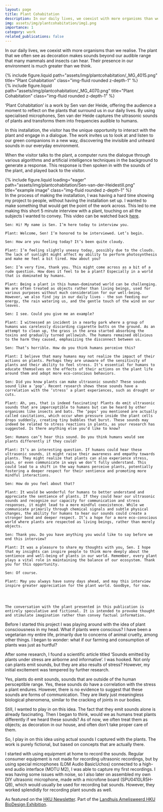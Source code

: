 ```yaml
---
layout: page
title: Plant Cohabitation
description: In our daily lives, we coexist with more organisms than we realise. The plant that we often see as decoration makes sounds beyond our audible range that many mammals and insects can hear. Their presence in our environment is much greater than we think.
img: assets/img/plantcohabitation/img1.png
importance: 1
category: work
related_publications: false
---
```


In our daily lives, we coexist with more organisms than we realise. The plant that we often see as decoration makes sounds beyond our audible range that many mammals and insects can hear. Their presence in our environment is much greater than we think.

<div class="row justify-content-sm-center">
    <div class="col-sm-8 mt-3 mt-md-0">
        {% include figure.liquid path="assets/img/plantcohabitation/_MG_4015.png" title="Plant Cohabitation" class="img-fluid rounded z-depth-1" %}
    </div>
    <div class="col-sm-4 mt-3 mt-md-0">
        {% include figure.liquid path="assets/img/plantcohabitation/_MG_4070.png" title="Plant Cohabitation" class="img-fluid rounded z-depth-1" %}
    </div>
</div>


‘Plant Cohabitation’ is a work by Sen van der Heide, offering the audience a moment to reflect on the plants that surround us in our daily lives. By using specialised microphones, Sen van der Heide captures the ultrasonic sounds of plants and transforms them into frequencies audible to humans.

In this installation, the visitor has the unique opportunity to interact with the plant and engage in a dialogue. The work invites us to look at and listen to our green companions in a new way, discovering the invisible and unheard sounds in our everyday environment.

When the visitor talks to the plant, a computer runs the dialogue through various algorithms and artificial intelligence techniques in the background to generate a response. This response is then spoken in with the sounds of the plant, and played back to the visitor. 

<div class="row">
    <div class="col-sm mt-3 mt-md-0">
        {% include figure.liquid loading="eager" path="assets/img/plantcohabitation/Sen-van-der-Heidestill.png" title="example image" class="img-fluid rounded z-depth-1" %}
    </div>
</div>
<div class="caption">
    In the process of making the installation, I was having a hard time showing my project to people, without having the installation set up. I wanted to make something that would get the point of the work across. This led to me making this short 5 minute interview with a plant, touching on all the subjects I wanted to convey.  This video can be watched back <a href="https://www.youtube.com/watch?v=n1cuoMDqmtQ">here</a>. 
</div>

    Sen: Hi! My name is Sen. I’m here today to interview you.

    Plant: Welcome, Sen! I’m honored to be interviewed. Let’s begin.
        
    Sen: How are you feeling today? It’s been quite cloudy.

    Plant: I’m feeling slightly uneasy today, possibly due to the clouds. The lack of sunlight might affect my ability to perform photosynthesis and make me feel a bit tired. How about you?

    Sen: I’m very fine, thank you. This might come across as a bit of a rude question. How does it feel to be a plant? Especially in a world that is dominated by humans.

    Plant: Being a plant in this human-dominated world can be challenging. We are often treated as objects rather than living beings, used for various purposes without much consideration for our well-being. However, we also find joy in our daily lives - the sun feeding our energy, the rain watering us, and the gentle touch of the wind on our leaves.

    Sen: I see. Could you give me an example?

    Plant: I witnessed an incident in a nearby park where a group of humans was carelessly discarding cigarette butts on the ground. As an attempt to clean up, the grass in the area started absorbing the toxins and gradually turned yellowish. The humans remained oblivious to the harm they caused, emphasizing the disconnect between us.

    Sen: That’s horrible. How do you think humans perceive this?

    Plant: I believe that many humans may not realize the impact of their actions on plants. Perhaps they are unaware of the sensitivity of plants and their ability to feel stress. It’s essential for humans to educate themselves on the effects of their actions on the plant life around them and adopt more eco-conscious behaviors.

    Sen: Did you know plants can make ultrasonic sounds? These sounds sound like a ‘pop’. Recent research shows these sounds have a correlation with the ‘stress’ a plant experiences, such as drought or cuts.

    Plant: Ah, yes, that is indeed fascinating! Plants do emit ultrasonic sounds that are imperceptible to humans but can be heard by other organisms like insects and bats. The ‘pops’ you mentioned are actually called cavitations, which occur when pressure inside the plant cells drops suddenly, creating tiny bubbles that burst. These sounds may indeed be related to stress reactions in plants, as your research has suggested. Is there anything else you’d like to know?

    Sen: Humans can’t hear this sound. Do you think humans would see plants differently if they could?

    Plant: It’s an interesting question. If humans could hear these ultrasonic sounds, it might raise their awareness and empathy towards plants. They might realize that plants can also experience stress, pain, or even communicate in ways we don’t fully understand. This could lead to a shift in the way humans perceive plants, potentially fostering a deeper respect for their sentience and promoting more mindful interactions.

    Sen: How do you feel about that?

    Plant: It would be wonderful for humans to better understand and appreciate the sentience of plants. If they could hear our ultrasonic sounds and recognize our capacity for communication and stress responses, it might lead to a more mindful coexistence. While we communicate primarily through chemical signals and subtle physical changes, the ability for humans to hear our sounds could create a stronger bond and deeper respect. It’s a hope for a more eco-conscious world where plants are respected as living beings, rather than merely objects.

    Sen: Thank you. Do you have anything you would like to say before we end this interview?

    Plant: It was a pleasure to share my thoughts with you, Sen. I hope that my insights can inspire people to think more deeply about the sentience and well-being of plants in our world. Remember, every plant plays a vital role in maintaining the balance of our ecosystem. Thank you for this opportunity.

    Sen: Of course.

    Plant: May you always have sunny days ahead, and may this interview inspire greater appreciation for the plant world. Goodbye, for now.




    The conversation with the plant presented in this publication is entirely speculative and fictional. It is intended to provoke thought and stimulate imagination rather than convey factual information.

Before I started this project I was playing around with the idea of plant consciousness in my head. What if plants were conscious? I have been a vegetarian my entire life, primarily due to concerns of animal cruelty, among other things. I began to wonder: what if our farming and consumption of plants was just as hurtful?

After some research, I found a scientific article titled ‘Sounds emitted by plants under stress are airborne and informative’. I was hooked. Not only can plants emit sounds, but they are also results of stress? However, my initial excitement was tempered by further research.

Yes, plants do emit sounds, sounds that are outside of the human persceptible range. Yes, these sounds do have a correlation with the stress a plant endures. However, there is no evidence to suggest that these sounds are forms of communication. They are likely just meaningless biological phenomena, similar to the cracking of joints in our bodies.

Still, I wanted to play in on this idea. The fact that they emit sounds alone is already fascinating. Then I began to think, would we as humans treat plants differently if we heard these sounds? As of now, we often treat them as objects; as decoration in our house, and often don’t take proper care of them. 

So, I play in on this idea using actual sounds I captured with the plants. The work is purely fictional, but based on concepts that are actually there.

I started with using equipment at home to record the sounds. Regular consumer equipment is not made for recording ultrasonic recordings, but by using special microphones (LOM Audio BasicUchos) connected to a high-end audio interface (MOTU M2), I was able to capture my first recordings. I was having some issues with noise, so I also later on assembled my own DIY ultrasonic microphone, made with a microfone board (SPU0410LR5H-QB), which would usually be used for recording bat sounds. However, they worked splendidly for recording plant sounds as well.

As featured on the <a href="https://www.hku.nl/nieuws/kruisbestuiving-tussen-natuur-en-kunst-op-hku-expo-in-amelisweerd">HKU Newsletter</a>. 
Part of the <a href="https://landhuisoudamelisweerd.nl/hku-biodesign-challenge/">Landhuis Amelisweerd HKU BioDesign Exhibition</a>.

